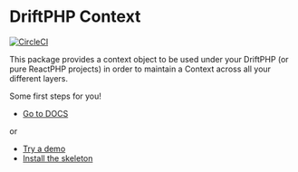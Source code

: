 # DriftPHP Context

[![CircleCI](https://circleci.com/gh/driftphp/context.svg?style=svg)](https://circleci.com/gh/driftphp/context)

This package provides a context object to be used under your DriftPHP (or pure
ReactPHP projects) in order to maintain a Context across all your different
layers.

Some first steps for you!

- [Go to DOCS](https://driftphp.io/#/?id=context)

or

- [Try a demo](https://github.com/driftphp/demo)
- [Install the skeleton](https://github.com/driftphp/skeleton)